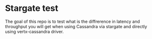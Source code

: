 # Stargate test

The goal of this repo is to test what is the diffrerence in latency and throughput you will get when using Cassandra via stargate and directly using vertx-cassandra driver.

